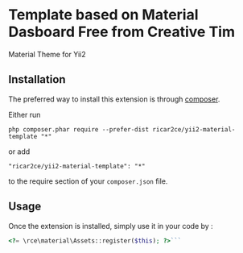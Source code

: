 Template based on Material Dasboard Free from Creative Tim
==========================================================
Material Theme for Yii2

Installation
------------

The preferred way to install this extension is through [composer](http://getcomposer.org/download/).

Either run

```
php composer.phar require --prefer-dist ricar2ce/yii2-material-template "*"
```

or add

```
"ricar2ce/yii2-material-template": "*"
```

to the require section of your `composer.json` file.


Usage
-----

Once the extension is installed, simply use it in your code by  :

```php
<?= \rce\material\Assets::register($this); ?>```
